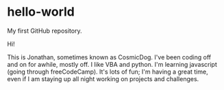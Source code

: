 # hello-world
My first GitHub repository.

Hi!

This is Jonathan, sometimes known as CosmicDog. I've been coding off and on for awhile, mostly off. I like VBA and python. I'm learning javascript (going through freeCodeCamp). It's lots of fun; I'm having a great time, even if I am staying up all night working on projects and challenges.
